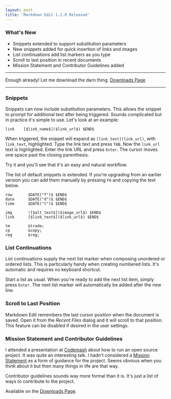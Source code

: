 ```yaml
---
layout: post  
title: 'Markdown Edit 1.2.0 Released'
---
```

### What's New

  - Snippets extended to support substitution parameters
  - New snippets added for quick insertion of links and images
  - List continuations add list markers as you type
  - Scroll to last position in recent documents
  - Mission Statement and Contributor Guidelines added

***
Enough already! Let me download the darn thing. [Downloads Page](http://mike-ward.net/downloads)
***

### Snippets

Snippets can now include substitution parameters. This allows the snippet to prompt for additional text after being triggered. Sounds complicated but in practice it's simple to use. Let's look at an example:

    link    [$link_name$]($link_url$) $END$
    
When triggered, the snippet will expand as `[link_text](link_url)`, with `link_text`, highlighted. Type the link text and press `TAB`. Now the `link_url` text is highlighted. Enter the link URL and press `Enter`. The cursor moves one space past the closing parenthesis. 

Try it and you'll see that it's an easy and natural workflow.

The list of default snippets is extended. If you're upgrading from an earlier version you can add them manually by pressing `F6` and copying the text below.

    row       $DATE("f")$ $END$
    date      $DATE("d")$ $END$
    time      $DATE("t")$ $END$

    img       ![$alt_text$]($image_url$) $END$
    link      [$link_text$]($link_url$) $END$

    tm        &trade;
    cp        &copy;
    reg       &reg;

### List Continuations

List continuations supply the next list marker when composing unordered or ordered lists. This is particularly handy when creating numbered lists. It's automatic and requires no keyboard shortcut. 

Start a list as usual. When you're ready to add the next list item, simply press `Enter`. The next list marker will automatically be added after the new line.

### Scroll to Last Position

Markdown Edit remembers the last cursor position when the document is saved. Open it from the *Recent Files* dialog and it will scroll to that position. This feature can be disabled if desired in the user settings.

### Mission Statement and Contributor Guidelines

I attended a presentation at [Codemash](http://codemash.org) about how to run an open source project. It was quite an interesting talk. I hadn't considered a [Mission Statement](https://github.com/mike-ward/Markdown-Edit/wiki/Mission-Statement,-Roadmap,-Contributor-Guidelines) as a form of guidance for the project. Seems obvious when you think about it but then many things in life are that way.

Contributor guidelines sounds way more formal than it is. It's just a list of ways to contribute to the project.

Available on the [Downloads Page](http://mike-ward.net/downloads).


